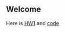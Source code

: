 ## Welcome 

Here is [HW1](https://bu-ie-582.github.io/fall-24-ozturkkireem/files/hw1.html) and [code](https://bu-ie-582.github.io/fall-24-ozturkkireem/files/hw1.ipynb)

